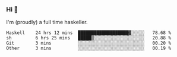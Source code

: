 ### Hi 👋

I'm (proudly) a full time haskeller.

<!--START_SECTION:waka-->

```text
Haskell    24 hrs 12 mins  ███████████████████▓░░░░░   78.68 %
sh         6 hrs 25 mins   █████▒░░░░░░░░░░░░░░░░░░░   20.88 %
Git        3 mins          ░░░░░░░░░░░░░░░░░░░░░░░░░   00.20 %
Other      3 mins          ░░░░░░░░░░░░░░░░░░░░░░░░░   00.19 %
```

<!--END_SECTION:waka-->
